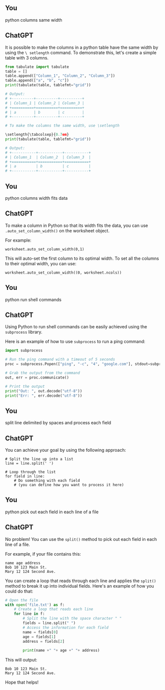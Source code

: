 You
---

python columns same width

ChatGPT
-------

It is possible to make the columns in a python table have the same width by using the `\ setlength` command. To demonstrate this, let's create a simple table with 3 columns.

```py
from tabulate import tabulate
table = []
table.append(["Column_1", "Column_2", "Column_3"])
table.append(["a", "b", "c"])
print(tabulate(table, tablefmt="grid"))

# Output:
# +----------+----------+----------+
# | Column_1 | Column_2 | Column_3 |
# +==========+==========+==========+
# | a        | b        | c        |
# +----------+----------+----------+

# To make the columns the same width, use \setlength

\setlength{\tabcolsep}{0.7em}
print(tabulate(table, tablefmt="grid"))

# Output: 
# +-----------+-----------+-----------+
# | Column_1  | Column_2  | Column_3  |
# +===========+===========+===========+
# | a         | b         | c         |
# +-----------+-----------+-----------+
```

You
---

python columns width fits data

ChatGPT
-------

To make a column in Python so that its width fits the data, you can use `.auto_set_column_width()` on the worksheet object.

For example:

```
worksheet.auto_set_column_width(0,1)
```

This will auto-set the first column to its optimal width. To set all the columns to their optimal width, you can use:

```
worksheet.auto_set_column_width((0, worksheet.ncols))
```

You
---

python run shell commands

ChatGPT
-------

Using Python to run shell commands can be easily achieved using the `subprocess` library.

Here is an example of how to use `subprocess` to run a ping command:

```python
import subprocess

# Run the ping command with a timeout of 5 seconds
proc = subprocess.Popen(["ping", "-c", "4", "google.com"], stdout=subprocess.PIPE, stderr=subprocess.PIPE, timeout=5) 

# Grab the output from the command
out, err = proc.communicate()

# Print the output
print("Out: ", out.decode("utf-8"))
print("Err: ", err.decode("utf-8"))
```

You
---

split line delimited by spaces and process each field

ChatGPT
-------

You can achieve your goal by using the following approach:

```
# Split the line up into a list
line = line.split(' ')

# Loop through the list
for field in line:
    # Do something with each field
    # (you can define how you want to process it here)
```

You
---

python pick out each field in each line of a file

ChatGPT
-------

No problem! You can use the `split()` method to pick out each field in each line of a file.

For example, if your file contains this:

```
name age address
Bob 10 123 Main St.
Mary 12 124 Second Ave.
```

You can create a loop that reads through each line and applies the `split()` method to break it up into individual fields. Here's an example of how you could do that:

```python
# Open the file 
with open('file.txt') as f:
    # Create a loop that reads each line 
    for line in f:
        # Split the line with the space character " " 
        fields = line.split(" ")
        # Access the information for each field 
        name = fields[0]
        age = fields[1]
        address = fields[2]
        
        print(name +" "+ age +" "+ address)
```

This will output:

```
Bob 10 123 Main St.
Mary 12 124 Second Ave.
```

Hope that helps!